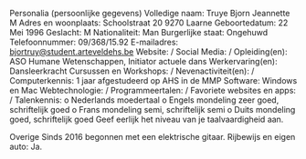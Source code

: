 Personalia (persoonlijke gegevens)
Volledige naam: Truye Bjorn Jeannette M
Adres en woonplaats: Schoolstraat 20 9270 Laarne
Geboortedatum: 22 Mei 1996
Geslacht: M
Nationaliteit: Man
Burgerlijke staat: Ongehuwd
Telefoonnummer: 09/368/15.92
E-mailadres: bjortruy@student.arteveldehs.be
Website: /
Social Media: /
Opleiding(en): ASO Humane Wetenschappen, Initiator actuele dans
Werkervaring(en): Dansleerkracht 
Cursussen en Workshops: /
Nevenactiviteit(en): /
Computerkennis: 1 jaar afgestudeerd op AHS in de MMP
Software: Windows en Mac
Webtechnologie: /
Programmeertalen: /
Favoriete websites en apps: /
Talenkennis: 
o	Nederlands 	moedertaal
o	Engels		mondeling zeer goed, schriftelijk goed
o	Frans		mondeling semi, schriftelijk semi
o	Duits 		mondeling goed, schriftelijk goed
Geef eerlijk het niveau van je taalvaardigheid aan.

Overige
Sinds 2016 begonnen met een elektrische gitaar.
Rijbewijs en eigen auto:	Ja.